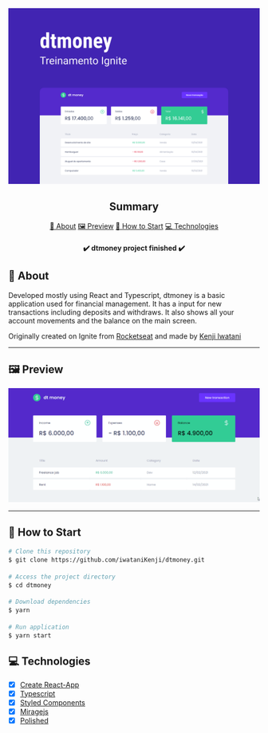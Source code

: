 <section align="center">
    <img src="./src/assets/cover.jpg" />
</section>

<h2 align="center">Summary</h2>

<p align="center">
    <a href="#about">📙 About</a>
    <a href="#preview">🖼️ Preview</a>
    <a href="#start">📖 How to Start</a>
    <a href="#technologies">💻 Technologies</a>
</p>

<h4 align="center">
   ✔️ dtmoney project finished ✔️
</h4>

<H2 id="about">📙 About</H2>

<p>Developed mostly using React and Typescript, dtmoney is a basic application used for financial management. It has a input for new transactions including deposits and withdraws. It also shows all your account movements and the balance on the main screen.</p>
<and>Originally created on Ignite from <a href="https://www.rocketseat.com.br/">Rocketseat</a> and made by <a href="https://www.linkedin.com/in/kleverson-kenji-iwatani/">Kenji Iwatani</a></p>

<!-- <p>
    <h3><a href="https://letmeask-c10c3.web.app/">Check website &rarr;</a></h3>
</p> -->

---

<H2 id="preview">🖼️ Preview</H2>

<section align="center">
    <img alt="Letmeask website overview" src="./src/assets/preview.gif"/>
</section>

---

<H2 id="start">📖 How to Start</H2>

```bash
# Clone this repository
$ git clone https://github.com/iwataniKenji/dtmoney.git

# Access the project directory
$ cd dtmoney

# Download dependencies
$ yarn

# Run application
$ yarn start
```

<H2 id="technologies">💻 Technologies</H2>

- [x] <a href="https://create-react-app.dev/">Create React-App</a>
- [x] <a href="https://www.typescriptlang.org/">Typescript</a>
- [x] <a href="https://styled-components.com/">Styled Components</a>
- [x] <a href="https://miragejs.com/">Miragejs</a>
- [x] <a href="https://polished.js.org/">Polished</a>
